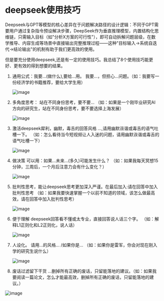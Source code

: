 # deepseek使用技巧
Deepseek与GPT等模型的核心差异在于问题解决路径的设计逻辑：不同于GPT需要用户通过复杂指令预设解决步骤，DeepSeek作为垂直推理模型，内置结构化思维链，只需输入目标（如"分析X方案的可行性"），即可自动拆解问题层级，在数学推导、内容生成等场景中直接输出完整推理过程——这种"目标输入→系统自迭代→结论输出"的机制有助于我们更高效的使用。

但是要充分使用deepseek,还是有一定的使用技巧。我总结了8个使用技巧能更好、更有效的得到想要的结果。
1. <span data-type="text" style="background-color: var(--b3-card-info-background); color: var(--b3-card-info-color);">通用公式</span>：我要...(做什么),要给...用。         我要...，但担心...问题。（如：我要写一份经济学的书籍推荐，要给大学生用）

    ![image](https://github.com/user-attachments/assets/a92f0b11-ec7c-4005-87fc-20589468115b)

2. <span data-type="text" style="background-color: var(--b3-card-info-background); color: var(--b3-card-info-color);">多角度思考</span>：    站在不同身份思考，要不要...     （如：如果是一个刚毕业研究AI方向的研究生，站在不同身份思考，要不要选择上海发展）

   ![image](https://github.com/user-attachments/assets/16dc4eb3-f7f5-4d58-966d-c59aaedc414d)

3. <span data-type="text" style="background-color: var(--b3-card-info-background); color: var(--b3-card-info-color);">激活deepseek犀利，幽默，毒舌的回答风格</span>    ...,请用幽默诙谐或毒舌的语气吐槽一下。  （如：怎么看待当今短视频让人入迷的问题，请用幽默诙谐或毒舌的语气吐槽一下）

    ![image](https://github.com/user-attachments/assets/31432e80-412f-4761-8955-d47013efc719)

4. <span data-type="text" style="background-color: var(--b3-card-info-background); color: var(--b3-card-info-color);">做决策</span>   可以用：如果...未来...(多久)可能发生什么？ （如：如果我每天冥想15分钟，三周后，一个月后注意力会有什么变化？）

    ![image](https://github.com/user-attachments/assets/62158138-28f8-411a-8c97-3e7015ddfaaf)

5. <span data-type="text" style="background-color: var(--b3-card-info-background); color: var(--b3-card-info-color);">批判性思考，能让deepseek思考更加深入严谨</span>。在最后加入:请在回答中加入批判性思考  （如：如果我要快速掌握一个以前不知道的领域，该怎么做最高效，请在回答中加入批判性思考）

    ![image](https://github.com/user-attachments/assets/0f96962f-372d-4085-be99-f7f5b857df06)

6. <span data-type="text" style="background-color: var(--b3-card-info-background); color: var(--b3-card-info-color);">便于理解</span>  deepseek回答看不懂或太专业，直接回答说人话三个字。     （如：解释L1正则化和L2正则化，说人话）

    ![image](https://github.com/user-attachments/assets/a793a12f-2a91-4522-b6aa-848db248c8d9)

7. <span data-type="text" style="background-color: var(--b3-card-info-background); color: var(--b3-card-info-color);">人设化</span>。  请用...的风格... /如果你是...        （如：如果你是雷军，你会对现在刚入学的研究生说什么）

    ![image](https://github.com/user-attachments/assets/24afc103-68c5-47f8-81ad-7838c2193735)

8. <span data-type="text" style="background-color: var(--b3-card-info-background); color: var(--b3-card-info-color);">废话过滤留下干货 </span>         ...删掉所有正确的废话，只留能落地的建议。（如：如果我要阅读一篇论文，怎么才能最高效，删掉所有正确的废话，只留能落地的建议。）

![image](https://github.com/user-attachments/assets/9650614e-c790-43b3-b9ac-a7e411a4a492)
